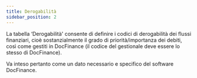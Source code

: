 ```yaml
---
title: Derogabilità
sidebar_position: 2
---
```


La tabella ‘Derogabilità' consente di definire i codici di derogabilità dei flussi finanziari, cioè sostanzialmente il grado di priorità/importanza dei debiti, così come gestiti in DocFinance (il codice del gestionale deve essere lo stesso di DocFinance).

Va inteso pertanto come un dato necessario e specifico del software DocFinance.







